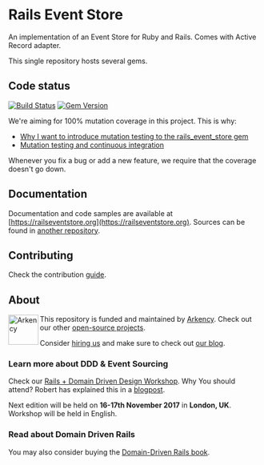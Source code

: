 # Rails Event Store

An implementation of an Event Store for Ruby and Rails. Comes with Active Record adapter.

This single repository hosts several gems.

## Code status

[![Build Status](https://travis-ci.org/RailsEventStore/rails_event_store.svg?branch=master)](https://travis-ci.org/RailsEventStore/rails_event_store)
[![Gem Version](https://badge.fury.io/rb/rails_event_store.svg)](http://badge.fury.io/rb/rails_event_store)

We're aiming for 100% mutation coverage in this project. This is why:

* [Why I want to introduce mutation testing to the rails_event_store gem](http://blog.arkency.com/2015/04/why-i-want-to-introduce-mutation-testing-to-the-rails-event-store-gem/)
* [Mutation testing and continuous integration](http://blog.arkency.com/2015/05/mutation-testing-and-continuous-integration/)

Whenever you fix a bug or add a new feature, we require that the coverage doesn't go down.

## Documentation

Documentation and code samples are available at [https://railseventstore.org](https://railseventstore.org). Sources can be found in [another repository](https://github.com/RailsEventStore/railseventstore.org).

## Contributing

Check the contribution [guide](https://railseventstore.org/contributing/).

## About

<img src="http://arkency.com/images/arkency.png" alt="Arkency" width="60px" align="left" />

This repository is funded and maintained by [Arkency](https://arkency.com). Check out our other [open-source projects](https://github.com/arkency).

Consider [hiring us](http://arkency.com/hire-us) and make sure to check out [our blog](http://blog.arkency.com).

### Learn more about DDD & Event Sourcing

Check our [Rails + Domain Driven Design Workshop](http://blog.arkency.com/domain-driven-rails-workshop-london/).
Why You should attend? Robert has explained this in a [blogpost](http://blog.arkency.com/2016/12/why-would-you-even-want-to-listen-about-ddd/).


Next edition will be held on **16-17th November 2017** in **London, UK**. Workshop will be held in English.

### Read about Domain Driven Rails

You may also consider buying the [Domain-Driven Rails book](http://blog.arkency.com/domain-driven-rails/).
